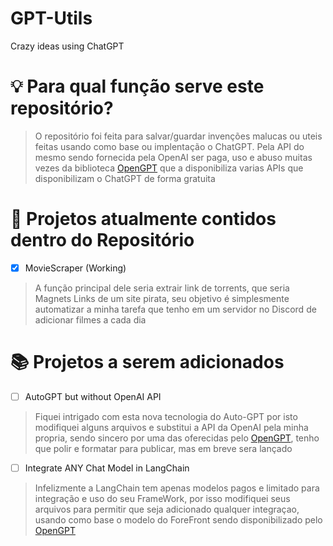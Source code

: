 # GPT-Utils
Crazy ideas using ChatGPT

# 💡 Para qual função serve este repositório?

> O repositório foi feita para salvar/guardar invenções malucas ou uteis feitas usando como base ou implentação o ChatGPT.
Pela API do mesmo sendo fornecida pela OpenAI ser paga, uso e abuso muitas vezes da biblioteca [OpenGPT](https://github.com/uesleibros/OpenGPT) que a disponibiliza varias APIs que disponibilizam o ChatGPT de forma gratuita

# 📖 Projetos atualmente contidos dentro do Repositório

- [x] MovieScraper (Working)
> A função principal dele seria extrair link de torrents, que seria Magnets Links de um site pirata, seu objetivo é simplesmente automatizar a minha tarefa que tenho em um servidor no Discord de adicionar filmes a cada dia

# 📚 Projetos a serem adicionados

- [ ] AutoGPT but without OpenAI API
> Fiquei intrigado com esta nova tecnologia do Auto-GPT por isto modifiquei alguns arquivos e substitui a API da OpenAI pela minha propria, sendo sincero por uma das oferecidas pelo [OpenGPT](https://github.com/uesleibros/OpenGPT), tenho que polir e formatar para publicar, mas em breve sera lançado

- [ ] Integrate ANY Chat Model in LangChain
> Infelizmente a LangChain tem apenas modelos pagos e limitado para integração e uso do seu FrameWork, por isso modifiquei seus arquivos para permitir que seja adicionado qualquer integraçao, usando como base o modelo do ForeFront sendo disponibilizado pelo [OpenGPT](https://github.com/uesleibros/OpenGPT)

